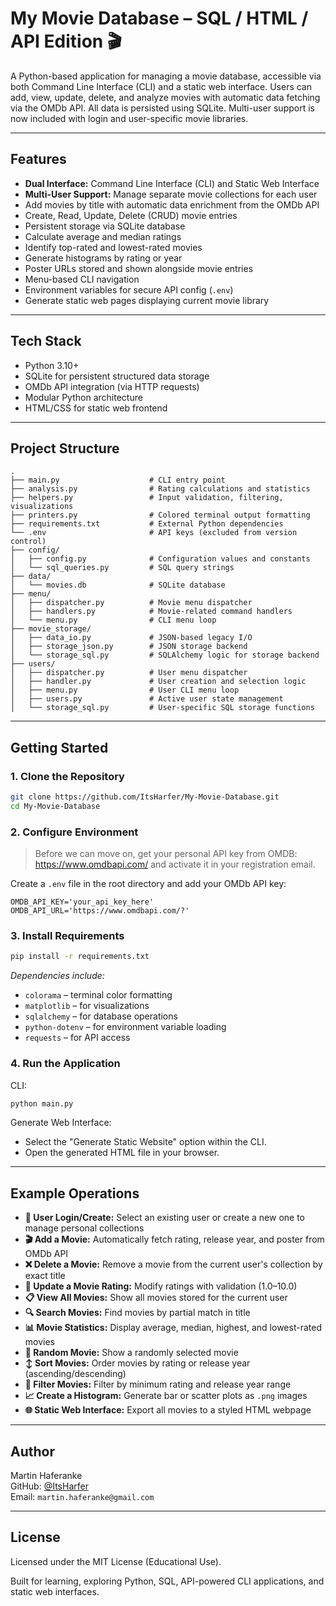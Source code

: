 # My Movie Database – SQL / HTML / API Edition 🎬

A Python-based application for managing a movie database, accessible via both Command Line Interface (CLI) and a static web interface. Users can add, view, update, delete, and analyze movies with automatic data fetching via the OMDb API. All data is persisted using SQLite. Multi-user support is now included with login and user-specific movie libraries.

---

## Features

- **Dual Interface:** Command Line Interface (CLI) and Static Web Interface
- **Multi-User Support:** Manage separate movie collections for each user
- Add movies by title with automatic data enrichment from the OMDb API
- Create, Read, Update, Delete (CRUD) movie entries
- Persistent storage via SQLite database
- Calculate average and median ratings
- Identify top-rated and lowest-rated movies
- Generate histograms by rating or year
- Poster URLs stored and shown alongside movie entries
- Menu-based CLI navigation
- Environment variables for secure API config (`.env`)
- Generate static web pages displaying current movie library

---

## Tech Stack

- Python 3.10+
- SQLite for persistent structured data storage
- OMDb API integration (via HTTP requests)
- Modular Python architecture
- HTML/CSS for static web frontend

---

## Project Structure

```
.
├── main.py                    # CLI entry point
├── analysis.py                # Rating calculations and statistics
├── helpers.py                 # Input validation, filtering, visualizations
├── printers.py                # Colored terminal output formatting
├── requirements.txt           # External Python dependencies
└── .env                       # API keys (excluded from version control)
├── config/
│   ├── config.py              # Configuration values and constants
│   └── sql_queries.py         # SQL query strings
├── data/
│   └── movies.db              # SQLite database
├── menu/
│   ├── dispatcher.py          # Movie menu dispatcher
│   ├── handlers.py            # Movie-related command handlers
│   └── menu.py                # CLI menu loop
├── movie_storage/
│   ├── data_io.py             # JSON-based legacy I/O
│   ├── storage_json.py        # JSON storage backend
│   └── storage_sql.py         # SQLAlchemy logic for storage backend
├── users/
│   ├── dispatcher.py          # User menu dispatcher
│   ├── handler.py             # User creation and selection logic
│   ├── menu.py                # User CLI menu loop
│   ├── users.py               # Active user state management
│   └── storage_sql.py         # User-specific SQL storage functions
```

---

## Getting Started

### 1. Clone the Repository

```bash
git clone https://github.com/ItsHarfer/My-Movie-Database.git
cd My-Movie-Database
```

### 2. Configure Environment

> Before we can move on, get your personal API key from OMDB: https://www.omdbapi.com/ and activate it in your registration email.
 
Create a `.env` file in the root directory and add your OMDb API key:

```
OMDB_API_KEY='your_api_key_here'
OMDB_API_URL='https://www.omdbapi.com/?'
```

### 3. Install Requirements

```bash
pip install -r requirements.txt
```

*Dependencies include:*  
- `colorama` – terminal color formatting  
- `matplotlib` – for visualizations  
- `sqlalchemy` – for database operations  
- `python-dotenv` – for environment variable loading  
- `requests` – for API access

### 4. Run the Application

CLI:
```bash
python main.py
```

Generate Web Interface:
- Select the "Generate Static Website" option within the CLI.
- Open the generated HTML file in your browser.

---

## Example Operations

- **👤 User Login/Create:** Select an existing user or create a new one to manage personal collections
- **🎬 Add a Movie:** Automatically fetch rating, release year, and poster from OMDb API
- **❌ Delete a Movie:** Remove a movie from the current user's collection by exact title
- **📝 Update a Movie Rating:** Modify ratings with validation (1.0–10.0)
- **📋 View All Movies:** Show all movies stored for the current user
- **🔍 Search Movies:** Find movies by partial match in title
- **📊 Movie Statistics:** Display average, median, highest, and lowest-rated movies
- **🎲 Random Movie:** Show a randomly selected movie
- **↕️ Sort Movies:** Order movies by rating or release year (ascending/descending)
- **🎯 Filter Movies:** Filter by minimum rating and release year range
- **📈 Create a Histogram:** Generate bar or scatter plots as `.png` images
- **🌐 Static Web Interface:** Export all movies to a styled HTML webpage

---

## Author

Martin Haferanke  
GitHub: [@ItsHarfer](https://github.com/ItsHarfer)  
Email: `martin.haferanke@gmail.com`

---

## License

Licensed under the MIT License (Educational Use).

Built for learning, exploring Python, SQL, API-powered CLI applications, and static web interfaces.
